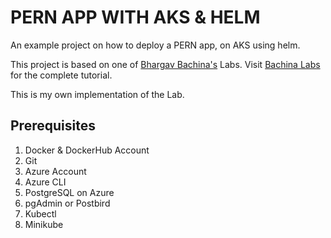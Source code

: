 # PERN APP WITH AKS & HELM

An example project on how to deploy a PERN app, on AKS using helm.

This project is based on one of [Bhargav Bachina's](https://medium.com/@bhargavbachina) Labs. Visit [Bachina Labs](https://medium.com/bb-tutorials-and-thoughts) for the complete tutorial.

This is my own implementation of the Lab.

## Prerequisites
1. Docker & DockerHub Account
2. Git
3. Azure Account
4. Azure CLI
5. PostgreSQL on Azure
6. pgAdmin or Postbird
7. Kubectl
8. Minikube